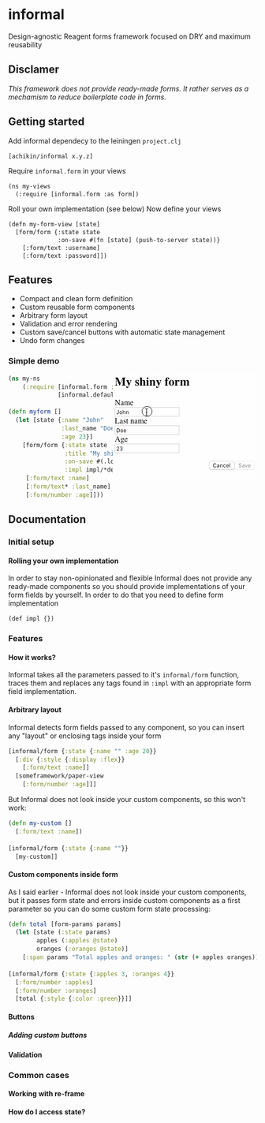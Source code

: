 # informal

Design-agnostic Reagent forms framework focused on DRY and maximum reusability

## Disclamer
*This framework does not provide ready-made forms. It rather serves as a mechamism to reduce boilerplate code in forms.*

## Getting started
Add informal dependecy to the leiningen `project.clj`
```
[achikin/informal x.y.z]
```
Require `informal.form` in your views
```
(ns my-views
  (:require [informal.form :as form])
```
Roll your own implementation (see below)
Now define your views
```
(defn my-form-view [state]
  [form/form {:state state
              :on-save #(fn [state] (push-to-server state))}
    [:form/text :username]
    [:form/text :password]])
```
## Features
- Compact and clean form definition
- Custom reusable form components
- Arbitrary form layout
- Validation and error rendering
- Custom save/cancel buttons with automatic state management
- Undo form changes
### Simple demo
<img align="right" src="images/readme/informal4.gif?raw=true">

```clojure
(ns my-ns
    (:require [informal.form :as form]
              [informal.default-impl :as impl]))

(defn myform []
  (let [state {:name "John"
               :last_name "Doe"
               :age 23}]
    [form/form {:state state
                :title "My shiny form"
                :on-save #(.log js/console %)
                :impl impl/*default-impl*}
     [:form/text :name]
     [:form/text* :last_name]
     [:form/number :age]]))

```


## Documentation

### Initial setup
#### Rolling your own implementation
In order to stay non-opinionated and flexible Informal does not provide any ready-made components so you should provide implementations of your form fields by yourself. In order to do that you need to define form implementation
```
(def impl {})
```
### Features
#### How it works?
Informal takes all the parameters passed to it's `informal/form` function, traces them and replaces any tags found in `:impl` with an appropriate form field implementation.
#### Arbitrary layout
Informal detects form fields passed to any component, so you can insert any "layout" or enclosing tags inside your form
```clojure
[informal/form {:state {:name "" :age 20}}
  [:div {:style {:display :flex}}
    [:form/text :name]]
  [someframework/paper-view
    [:form/number :age]]]
```
But Informal does not look inside your custom components, so this won't work:
```clojure
(defn my-custom []
  [:form/text :name])

[informal/form {:state {:name ""}}
  [my-custom]]
```
#### Custom components inside form
As I said earlier - Informal does not look inside your custom components, but it passes form state and errors inside custom components as a first parameter so you can do some custom form state processing:
```clojure
(defn total [form-params params]
  (let [state (:state params)
        apples (:apples @state)
        oranges (:oranges @state)]
    [:span params "Total apples and oranges: " (str (+ apples oranges))]))

[informal/form {:state {:apples 3, :oranges 4}}
  [:form/number :apples]
  [:form/number :oranges]
  [total {:style {:color :green}}]]
```
#### Buttons
##### Adding custom buttons
#### Validation

### Common cases
#### Working with re-frame
#### How do I access state?



